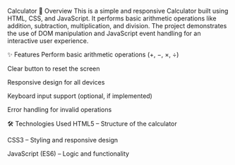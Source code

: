 
Calculator
📌 Overview
This is a simple and responsive Calculator built using HTML, CSS, and JavaScript.
It performs basic arithmetic operations like addition, subtraction, multiplication, and division.
The project demonstrates the use of DOM manipulation and JavaScript event handling for an interactive user experience.

✨ Features
Perform basic arithmetic operations (+, −, ×, ÷)

Clear button to reset the screen

Responsive design for all devices

Keyboard input support (optional, if implemented)

Error handling for invalid operations

🛠️ Technologies Used
HTML5 – Structure of the calculator

CSS3 – Styling and responsive design

JavaScript (ES6) – Logic and functionality
